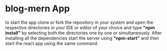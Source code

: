# blog-mern App
to start the app clone or fork the repository in your system and open the respective directories in your IDE or editor of your choice and type <b>"npm install"</b> by selecting both the directories one by one or simultaneously. After installing all the dependencies start the server using <b>"npm-start"</b> and then start the react app using the same command. 
